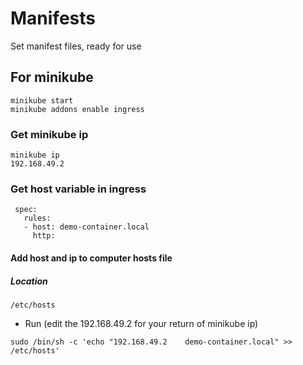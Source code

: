 # Manifests

Set manifest files, ready for use

## For minikube

```
minikube start
minikube addons enable ingress
```

### Get minikube ip
```
minikube ip
192.168.49.2
```

### Get host variable in ingress

```
 spec:
   rules:
   - host: demo-container.local
     http:
```

#### Add host and ip to computer hosts file

##### Location
```
/etc/hosts
```

- Run (edit the 192.168.49.2 for your return of minikube ip)

```
sudo /bin/sh -c 'echo "192.168.49.2    demo-container.local" >> /etc/hosts'
```